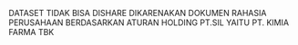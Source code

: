 DATASET TIDAK BISA DISHARE DIKARENAKAN DOKUMEN RAHASIA PERUSAHAAN BERDASARKAN ATURAN HOLDING PT.SIL YAITU PT. KIMIA FARMA TBK
